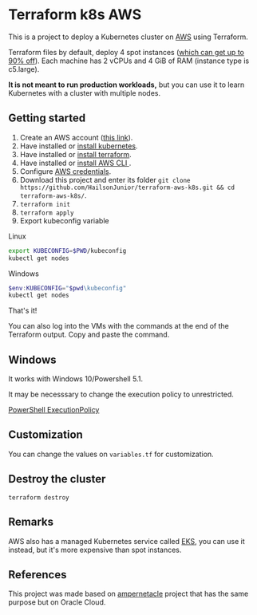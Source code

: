 # Terraform k8s AWS 

This is a project to deploy a Kubernetes cluster on
[AWS](https://aws.amazon.com/pt/) using Terraform.

Terraform files by default, deploy 4 spot instances ([which can get up to 90% off](https://aws.amazon.com/pt/ec2/spot)). Each machine
has 2 vCPUs and 4 GiB of RAM (instance type is c5.large).

**It is not meant to run production workloads,**
but you can use it to learn Kubernetes with a cluster with multiple nodes.

## Getting started

1. Create an AWS account ([this link](https://aws.amazon.com/pt/resources/create-account/)).
2. Have installed or [install kubernetes](https://kubernetes.io/docs/setup/production-environment/tools/kubeadm/install-kubeadm/#installing-kubeadm-kubelet-and-kubectl).
3. Have installed or [install terraform](https://learn.hashicorp.com/tutorials/terraform/install-cli?in=terraform/oci-get-started).
4. Have installed or [install AWS CLI ](https://docs.aws.amazon.com/cli/latest/userguide/getting-started-install.html).
5. Configure [AWS credentials](https://docs.aws.amazon.com/cli/latest/userguide/cli-configure-quickstart.html).
6. Download this project and enter its folder `git clone https://github.com/HailsonJunior/terraform-aws-k8s.git && cd terraform-aws-k8s/`.
7. `terraform init`
8. `terraform apply`
9. Export kubeconfig variable

Linux
```bash
export KUBECONFIG=$PWD/kubeconfig
kubectl get nodes
```

Windows
```powershell
$env:KUBECONFIG="$pwd\kubeconfig"
kubectl get nodes
```

That's it!

You can also log into the VMs with the commands at the end of the Terraform output. Copy and paste the command.

## Windows

It works with Windows 10/Powershell 5.1.

It may be necesssary to change the execution policy to unrestricted.

[PowerShell ExecutionPolicy](https://docs.microsoft.com/en-us/powershell/module/microsoft.powershell.security/set-executionpolicy?view=powershell-5.1)

## Customization

You can change the values on `variables.tf` for customization.

## Destroy the cluster

`terraform destroy`

## Remarks

AWS also has a managed Kubernetes service called
[EKS](https://aws.amazon.com/pt/eks/), you can use it instead, but it's more expensive than spot instances.

## References

This project was made based on [ampernetacle](https://github.com/HailsonJunior/ampernetacle) project that has the same purpose but on Oracle Cloud.
